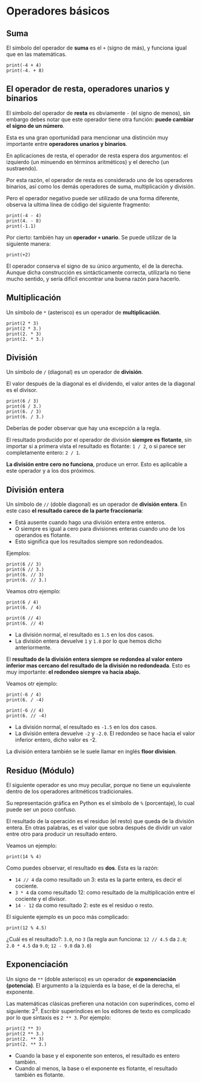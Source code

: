 # Operadores básicos

## Suma

El símbolo del operador de **suma** es el `+` (signo de más), y funciona igual que en las matemáticas.

```
print(-4 + 4)
print(-4. + 8)
```

## El operador de resta, operadores unarios y binarios

El símbolo del operador de **resta** es obviamente `-` (el signo de menos), sin embargo debes notar que este operador tiene otra función: **puede cambiar el signo de un número**.

Esta es una gran oportunidad para mencionar una distinción muy importante entre **operadores unarios y binarios**.

En aplicaciones de resta, el operador de resta espera dos argumentos: el izquierdo (un minuendo en términos aritméticos) y el derecho (un sustraendo).

Por esta razón, el operador de resta es considerado uno de los operadores binarios, así como los demás operadores de suma, multiplicación y división.

Pero el operador negativo puede ser utilizado de una forma diferente, observa la ultima línea de código del siguiente fragmento:

```
print(-4 - 4)
print(4. - 8)
print(-1.1)
```

Por cierto: también hay un **operador `+` unario**. Se puede utilizar de la siguiente manera:

```
print(+2)
```

El operador conserva el signo de su único argumento, el de la derecha. Aunque dicha construcción es sintácticamente correcta, utilizarla no tiene mucho sentido, y sería difícil encontrar una buena razón para hacerlo.

## Multiplicación

Un símbolo de `*` (asterisco) es un operador de **multiplicación**.

```
print(2 * 3)
print(2 * 3.)
print(2. * 3)
print(2. * 3.)
```

## División

Un símbolo de `/` (diagonal) es un operador de **división**.

El valor después de la diagonal es el dividendo, el valor antes de la diagonal es el divisor.



```
print(6 / 3)
print(6 / 3.)
print(6. / 3)
print(6. / 3.)
```

Deberías de poder observar que hay una excepción a la regla.

El resultado producido por el operador de división **siempre es flotante**, sin importar si a primera vista el resultado es flotante: `1 / 2`, o si parece ser completamente entero: `2 / 1`.

**La división entre cero no funciona**, produce un error. Esto es aplicable a este operador y a los dos próximos.

## División entera

Un símbolo de `//` (doble diagonal) es un operador de **división entera**. En este caso **el resultado carece de la parte fraccionaria**:
* Está ausente cuando hago una división entera entre enteros. 
* O siempre es igual a cero para divisiones enteras cuando uno de los operandos es flotante. 
* Esto significa que los resultados siempre son redondeados.

Ejemplos:

```
print(6 // 3)
print(6 // 3.)
print(6. // 3)
print(6. // 3.)
```

Veamos otro ejemplo:

```
print(6 / 4)
print(6. / 4)

print(6 // 4)
print(6. // 4)
```

* La división normal, el resultado es `1.5` en los dos casos.
* La división entera devuelve `1` y `1.0` por lo que hemos dicho anteriormente.

El **resultado de la división entera siempre se redondea al valor entero inferior mas cercano del resultado de la división no redondeada**. Esto es muy importante: **el redondeo siempre va hacia abajo.**

Veamos otr ejemplo:

```
print(-6 / 4)
print(6. / -4)

print(-6 // 4)
print(6. // -4)
```

* La división normal, el resultado es `-1.5` en los dos casos.
* La división entera devuelve `-2` y `-2.0`. El redondeo se hace hacia el valor inferior entero, dicho valor es -2.

La división entera también se le suele llamar en inglés **floor division**.

## Residuo (Módulo)

El siguiente operador es uno muy peculiar, porque no tiene un equivalente dentro de los operadores aritméticos tradicionales.

Su representación gráfica en Python es el símbolo de `%` (porcentaje), lo cual puede ser un poco confuso.

El resultado de la operación es el residuo (el resto) que queda de la división entera. En otras palabras, es el valor que sobra después de dividir un valor entre otro para producir un resultado entero.


Veamos un ejemplo:

```
print(14 % 4)
```

Como puedes observar, el resultado es **dos**. Esta es la razón:

* `14 // 4` da como resultado un 3: esta es la parte entera, es decir el cociente.
* `3 * 4` da como resultado 12: como resultado de la multiplicación entre el cociente y el divisor.
* `14 - 12` da como resultado 2: este es el residuo o resto.


El siguiente ejemplo es un poco más complicado:

```
print(12 % 4.5)
```

¿Cuál es el resultado?: `3.0`, no `3` (la regla aun funciona: `12 // 4.5` da `2.0`; `2.0 * 4.5` da `9.0`; `12 - 9.0` da `3.0`)

## Exponenciación

Un signo de `**` (doble asterisco) es un operador de **exponenciación (potencia)**. El argumento a la izquierda es la base, el de la derecha, el exponente.

Las matemáticas clásicas prefieren una notación con superíndices, como el siguiente: 2<sup>3</sup>. Escribir superíndices en los editores de texto es complicado por lo que sintaxis es `2 ** 3`. Por ejemplo:

```
print(2 ** 3)
print(2 ** 3.)
print(2. ** 3)
print(2. ** 3.)
```

* Cuando la base y el exponente son enteros, el resultado es entero también.
* Cuando al menos, la base o el exponente es flotante, el resultado también es flotante.


    